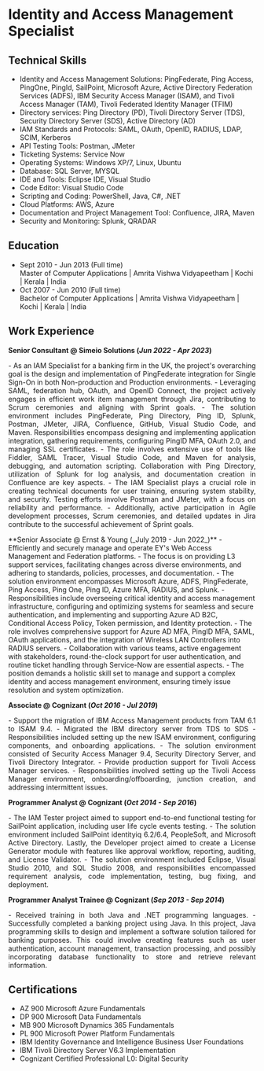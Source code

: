 # Identity and Access Management Specialist

## Technical Skills
- Identity and Access Management Solutions: PingFederate, Ping Access, PingOne, PingId, SailPoint, Microsoft Azure, Active Directory Federation Services (ADFS), IBM Security Access Manager (ISAM), and Tivoli Access Manager (TAM), Tivoli Federated Identity Manager (TFIM)
- Directory services: Ping Directory (PD), Tivoli Directory Server (TDS), Security Directory Server (SDS), Active Directory (AD)
- IAM Standards and Protocols: SAML, OAuth, OpenID, RADIUS, LDAP, SCIM, Kerberos
- API Testing Tools: Postman, JMeter
- Ticketing Systems: Service Now
- Operating Systems: Windows XP/7, Linux, Ubuntu
- Database: SQL Server, MYSQL
- IDE and Tools: Eclipse IDE, Visual Studio
- Code Editor: Visual Studio Code
- Scripting and Coding: PowerShell, Java, C#, .NET
- Cloud Platforms: AWS, Azure
- Documentation and Project Management Tool: Confluence, JIRA, Maven
- Security and Monitoring: Splunk, QRADAR

## Education
- Sept 2010 - Jun 2013 (Full time) <br>
  Master of Computer Applications | Amrita Vishwa Vidyapeetham | Kochi | Kerala | India			       		
- Oct 2007 - Jun 2010 (Full time) <br>
  Bachelor of Computer Applications | Amrita Vishwa Vidyapeetham | Kochi | Kerala | India		        		

## Work Experience
**Senior Consultant @ Simeio Solutions (_Jun 2022 - Apr 2023_)**
<p align="justify">
- As an IAM Specialist for a banking firm in the UK, the project's overarching goal is the design and implementation of PingFederate integration for Single Sign-On in both Non-production and Production environments.
- Leveraging SAML, federation hub, OAuth, and OpenID Connect, the project actively engages in efficient work item management through Jira, contributing to Scrum ceremonies and aligning with Sprint goals.
- The solution environment includes PingFederate, Ping Directory, Ping ID, Splunk, Postman, JMeter, JIRA, Confluence, GitHub, Visual Studio Code, and Maven. Responsibilities encompass designing and implementing application integration, gathering requirements, configuring PingID MFA, OAuth 2.0, and managing SSL certificates.
- The role involves extensive use of tools like Fiddler, SAML Tracer, Visual Studio Code, and Maven for analysis, debugging, and automation scripting. Collaboration with Ping Directory, utilization of Splunk for log analysis, and documentation creation in Confluence are key aspects.
- The IAM Specialist plays a crucial role in creating technical documents for user training, ensuring system stability, and security. Testing efforts involve Postman and JMeter, with a focus on reliability and performance.
- Additionally, active participation in Agile development processes, Scrum ceremonies, and detailed updates in Jira contribute to the successful achievement of Sprint goals.
 </p> 
**Senior Associate @ Ernst & Young (_July 2019 - Jun 2022_)**
- Efficiently and securely manage and operate EY's Web Access Management and Federation platforms.
- The focus is on providing L3 support services, facilitating changes across diverse environments, and adhering to standards, policies, processes, and documentation.
- The solution environment encompasses Microsoft Azure, ADFS, PingFederate, Ping Access, Ping One, Ping ID, Azure MFA, RADIUS, and Splunk.
- Responsibilities include overseeing critical identity and access management infrastructure, configuring and optimizing systems for seamless and secure authentication, and implementing and supporting Azure AD B2C, Conditional Access Policy, Token permission, and Identity protection.
- The role involves comprehensive support for Azure AD MFA, PingID MFA, SAML, OAuth applications, and the integration of Wireless LAN Controllers into RADIUS servers.
- Collaboration with various teams, active engagement with stakeholders, round-the-clock support for user authentication, and routine ticket handling through Service-Now are essential aspects.
- The position demands a holistic skill set to manage and support a complex identity and access management environment, ensuring timely issue resolution and system optimization.
 </p> 

**Associate @ Cognizant (_Oct 2016 - Jul 2019_)**
<p align="justify">
- Support the migration of IBM Access Management products from TAM 6.1 to ISAM 9.4.
- Migrated the IBM directory server from TDS to SDS
- Responsibilities included setting up the new ISAM environment, configuring components, and onboarding applications.
- The solution environment consisted of Security Access Manager 9.4, Security Directory Server, and Tivoli Directory Integrator.
- Provide production support for Tivoli Access Manager services.
- Responsibilities involved setting up the Tivoli Access Manager environment, onboarding/offboarding, junction creation, and addressing intermittent issues. 
 </p> 

**Programmer Analyst @ Cognizant (_Oct 2014 - Sep 2016_)**
<p align="justify">
- The IAM Tester project aimed to support end-to-end functional testing for SailPoint application, including user life cycle events testing.
- The solution environment included SailPoint identityiq 6.2/6.4, PeopleSoft, and Microsoft Active Directory. Lastly, the Developer project aimed to create a License Generator module with features like approval workflow, reporting, auditing, and License Validator.
- The solution environment included Eclipse, Visual Studio 2010, and SQL Studio 2008, and responsibilities encompassed requirement analysis, code implementation, testing, bug fixing, and deployment.
 </p>
 
**Programmer Analyst Trainee @ Cognizant (_Sep 2013 - Sep 2014_)**
<p align="justify">
- Received training in both Java and .NET programming languages.
- Successfully completed a banking project using Java. In this project, Java programming skills to design and implement a software solution tailored for banking purposes. This could involve creating features such as user authentication, account management, transaction processing, and possibly incorporating database functionality to store and retrieve relevant information.
 </p>
 
## Certifications
- AZ 900 Microsoft Azure Fundamentals
- DP 900 Microsoft Data Fundamentals
- MB 900 Microsoft Dynamics 365 Fundamentals
- PL 900 Microsoft Power Platform Fundamentals
- IBM Identity Governance and Intelligence Business User Foundations
- IBM Tivoli Directory Server V6.3 Implementation
- Cognizant Certified Professional L0: Digital Security

